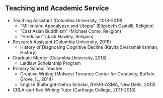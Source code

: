 ## Teaching and Academic Service

* Teaching Assistant (Columbia University, 2018-2019)
  * "Millenium: Apocalypse and Utopia" (Elizabeth Castelli, Religion)
  * "East Asian Buddhism" (Michael Como, Religion)
  * "Hinduism" (Jack Hawley, Religion)
* Research Assistant (Columbia University, 2018)
  * History of Diagnosing Cognitive Decline (Kavita Sivaramakrishnan, History)
* Graduate Mentor (Columbia University, 2018)
  * Laidlaw Scholarship Program
* Primary School Teacher
  * Creative Writing (Midwest Torrance Center for Creativity, Buffalo Grove, IL, 2014)
  * English (Fulbright-Nehru Scholar, BVMB-ASMA, New Delhi, 2013)
* CRLA-certified Writing Tutor (Carthage College, 2011-2013)
